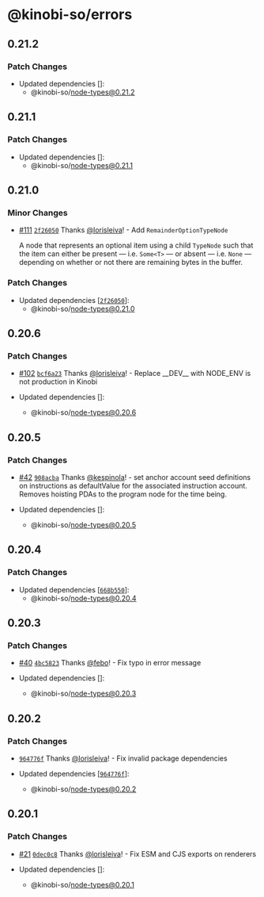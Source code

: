 # @kinobi-so/errors

## 0.21.2

### Patch Changes

-   Updated dependencies []:
    -   @kinobi-so/node-types@0.21.2

## 0.21.1

### Patch Changes

-   Updated dependencies []:
    -   @kinobi-so/node-types@0.21.1

## 0.21.0

### Minor Changes

-   [#111](https://github.com/kinobi-so/kinobi/pull/111) [`2f26050`](https://github.com/kinobi-so/kinobi/commit/2f26050ddbcbdefcefbd853e1017a30c94442e1f) Thanks [@lorisleiva](https://github.com/lorisleiva)! - Add `RemainderOptionTypeNode`

    A node that represents an optional item using a child `TypeNode` such that the item can either be present — i.e. `Some<T>` — or absent — i.e. `None` — depending on whether or not there are remaining bytes in the buffer.

### Patch Changes

-   Updated dependencies [[`2f26050`](https://github.com/kinobi-so/kinobi/commit/2f26050ddbcbdefcefbd853e1017a30c94442e1f)]:
    -   @kinobi-so/node-types@0.21.0

## 0.20.6

### Patch Changes

-   [#102](https://github.com/kinobi-so/kinobi/pull/102) [`bcf6a23`](https://github.com/kinobi-so/kinobi/commit/bcf6a23fa0e0d1f1a064ea6ddcfc9c092190a51f) Thanks [@lorisleiva](https://github.com/lorisleiva)! - Replace \_\_DEV\_\_ with NODE_ENV is not production in Kinobi

-   Updated dependencies []:
    -   @kinobi-so/node-types@0.20.6

## 0.20.5

### Patch Changes

-   [#42](https://github.com/kinobi-so/kinobi/pull/42) [`908acba`](https://github.com/kinobi-so/kinobi/commit/908acba99cdb0b761ed79aebf6828e23fde97ef8) Thanks [@kespinola](https://github.com/kespinola)! - set anchor account seed definitions on instructions as defaultValue for the associated instruction account. Removes hoisting PDAs to the program node for the time being.

-   Updated dependencies []:
    -   @kinobi-so/node-types@0.20.5

## 0.20.4

### Patch Changes

-   Updated dependencies [[`668b550`](https://github.com/kinobi-so/kinobi/commit/668b550aa2172c24ddb3b8751d91e67e94a93fa4)]:
    -   @kinobi-so/node-types@0.20.4

## 0.20.3

### Patch Changes

-   [#40](https://github.com/kinobi-so/kinobi/pull/40) [`4bc5823`](https://github.com/kinobi-so/kinobi/commit/4bc5823377824198bd5a6432d16333b2cb1d8b8c) Thanks [@febo](https://github.com/febo)! - Fix typo in error message

-   Updated dependencies []:
    -   @kinobi-so/node-types@0.20.3

## 0.20.2

### Patch Changes

-   [`964776f`](https://github.com/kinobi-so/kinobi/commit/964776fe73402c236d334032821013674c3b1a5e) Thanks [@lorisleiva](https://github.com/lorisleiva)! - Fix invalid package dependencies

-   Updated dependencies [[`964776f`](https://github.com/kinobi-so/kinobi/commit/964776fe73402c236d334032821013674c3b1a5e)]:
    -   @kinobi-so/node-types@0.20.2

## 0.20.1

### Patch Changes

-   [#21](https://github.com/kinobi-so/kinobi/pull/21) [`0dec0c8`](https://github.com/kinobi-so/kinobi/commit/0dec0c8fff5e80fafc964416058e4ddf1db2bda0) Thanks [@lorisleiva](https://github.com/lorisleiva)! - Fix ESM and CJS exports on renderers

-   Updated dependencies []:
    -   @kinobi-so/node-types@0.20.1

